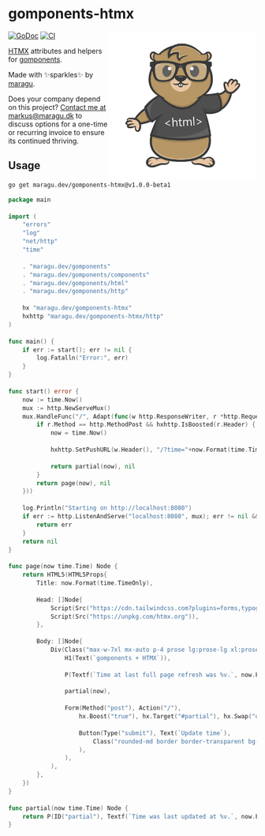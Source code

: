 # gomponents-htmx

<img src="logo.png" alt="Logo" width="300" align="right">

[![GoDoc](https://pkg.go.dev/badge/maragu.dev/gomponents-htmx)](https://pkg.go.dev/maragu.dev/gomponents-htmx)
[![CI](https://github.com/maragudk/gomponents-htmx/actions/workflows/ci.yml/badge.svg)](https://github.com/maragudk/gomponents-htmx/actions/workflows/ci.yml)

[HTMX](https://htmx.org) attributes and helpers for [gomponents](https://www.gomponents.com).

Made with ✨sparkles✨ by [maragu](https://www.maragu.dev/).

Does your company depend on this project? [Contact me at markus@maragu.dk](mailto:markus@maragu.dk?Subject=Supporting%20your%20project) to discuss options for a one-time or recurring invoice to ensure its continued thriving.

## Usage

```shell
go get maragu.dev/gomponents-htmx@v1.0.0-beta1
```

```go
package main

import (
	"errors"
	"log"
	"net/http"
	"time"

	. "maragu.dev/gomponents"
	. "maragu.dev/gomponents/components"
	. "maragu.dev/gomponents/html"
	. "maragu.dev/gomponents/http"

	hx "maragu.dev/gomponents-htmx"
	hxhttp "maragu.dev/gomponents-htmx/http"
)

func main() {
	if err := start(); err != nil {
		log.Fatalln("Error:", err)
	}
}

func start() error {
	now := time.Now()
	mux := http.NewServeMux()
	mux.HandleFunc("/", Adapt(func(w http.ResponseWriter, r *http.Request) (Node, error) {
		if r.Method == http.MethodPost && hxhttp.IsBoosted(r.Header) {
			now = time.Now()

			hxhttp.SetPushURL(w.Header(), "/?time="+now.Format(time.TimeOnly))

			return partial(now), nil
		}
		return page(now), nil
	}))

	log.Println("Starting on http://localhost:8080")
	if err := http.ListenAndServe("localhost:8080", mux); err != nil && !errors.Is(err, http.ErrServerClosed) {
		return err
	}
	return nil
}

func page(now time.Time) Node {
	return HTML5(HTML5Props{
		Title: now.Format(time.TimeOnly),

		Head: []Node{
			Script(Src("https://cdn.tailwindcss.com?plugins=forms,typography")),
			Script(Src("https://unpkg.com/htmx.org")),
		},

		Body: []Node{
			Div(Class("max-w-7xl mx-auto p-4 prose lg:prose-lg xl:prose-xl"),
				H1(Text(`gomponents + HTMX`)),

				P(Textf(`Time at last full page refresh was %v.`, now.Format(time.TimeOnly))),

				partial(now),

				Form(Method("post"), Action("/"),
					hx.Boost("true"), hx.Target("#partial"), hx.Swap("outerHTML"),

					Button(Type("submit"), Text(`Update time`),
						Class("rounded-md border border-transparent bg-orange-600 px-4 py-2 text-sm font-medium text-white shadow-sm hover:bg-orange-700 focus:outline-none focus:ring-2 focus:ring-orange-500 focus:ring-offset-2"),
					),
				),
			),
		},
	})
}

func partial(now time.Time) Node {
	return P(ID("partial"), Textf(`Time was last updated at %v.`, now.Format(time.TimeOnly)))
}
```
